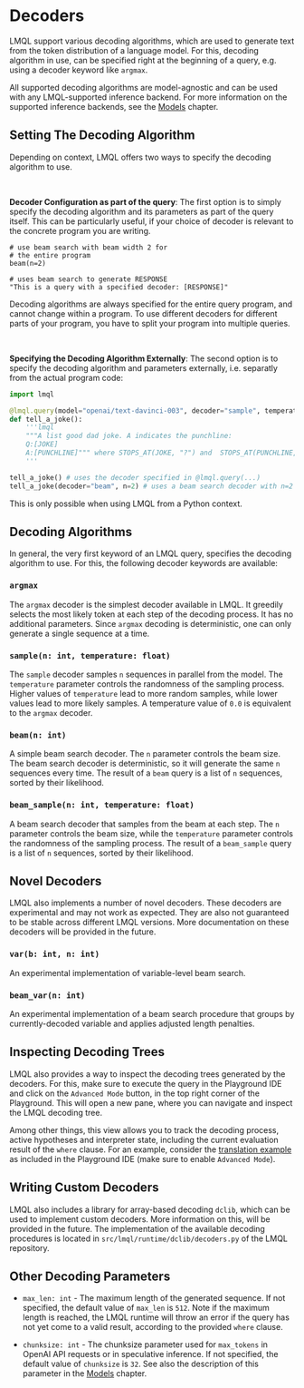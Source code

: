 # Decoders

LMQL support various decoding algorithms, which are used to generate text from the token distribution of a language model. For this, decoding algorithm in use, can be specified right at the beginning of a query, e.g. using a decoder keyword like `argmax`. 

All supported decoding algorithms are model-agnostic and can be used with any LMQL-supported inference backend. For more information on the supported inference backends, see the [Models](./models.rst) chapter.

## Setting The Decoding Algorithm

Depending on context, LMQL offers two ways to specify the decoding algorithm to use. 

<br/>

**Decoder Configuration as part of the query**: The first option is to simply specify the decoding algorithm and its parameters as part of the query itself. This can be particularly useful, if your choice of decoder is relevant to the concrete program you are writing.

```lmql
# use beam search with beam width 2 for
# the entire program
beam(n=2)

# uses beam search to generate RESPONSE 
"This is a query with a specified decoder: [RESPONSE]"
```

Decoding algorithms are always specified for the entire query program, and cannot change within a program. To use different decoders for different parts of your program, you have to split your program into multiple queries.

<br/>

**Specifying the Decoding Algorithm Externally**: The second option is to specify the decoding algorithm and parameters externally, i.e. separatly from the actual program code:

```python
import lmql

@lmql.query(model="openai/text-davinci-003", decoder="sample", temperature=1.8)
def tell_a_joke():
    '''lmql
    """A list good dad joke. A indicates the punchline:
    Q:[JOKE]
    A:[PUNCHLINE]""" where STOPS_AT(JOKE, "?") and  STOPS_AT(PUNCHLINE, "\n")
    '''

tell_a_joke() # uses the decoder specified in @lmql.query(...)
tell_a_joke(decoder="beam", n=2) # uses a beam search decoder with n=2
```

This is only possible when using LMQL from a Python context.

## Decoding Algorithms

In general, the very first keyword of an LMQL query, specifies the decoding algorithm to use. For this, the following decoder keywords are available:

### `argmax`

The `argmax` decoder is the simplest decoder available in LMQL. It greedily selects the most likely token at each step of the decoding process. It has no additional parameters. Since `argmax` decoding is deterministic, one can only generate a single sequence at a time.

### `sample(n: int, temperature: float)`

The `sample` decoder samples `n` sequences in parallel from the model. The `temperature` parameter controls the randomness of the sampling process. Higher values of `temperature` lead to more random samples, while lower values lead to more likely samples. A temperature value of `0.0` is equivalent to the `argmax` decoder.

### `beam(n: int)`

A simple beam search decoder. The `n` parameter controls the beam size. The beam search decoder is deterministic, so it will generate the same `n` sequences every time. The result of a `beam` query is a list of `n` sequences, sorted by their likelihood.

### `beam_sample(n: int, temperature: float)`

A beam search decoder that samples from the beam at each step. The `n` parameter controls the beam size, while the `temperature` parameter controls the randomness of the sampling process. The result of a `beam_sample` query is a list of `n` sequences, sorted by their likelihood.

## Novel Decoders

LMQL also implements a number of novel decoders. These decoders are experimental and may not work as expected. They are also not guaranteed to be stable across different LMQL versions. More documentation on these decoders will be provided in the future.

### `var(b: int, n: int)`

An experimental implementation of variable-level beam search.

### `beam_var(n: int)`

An experimental implementation of a beam search procedure that groups by currently-decoded variable and applies adjusted length penalties.

## Inspecting Decoding Trees

LMQL also provides a way to inspect the decoding trees generated by the decoders. For this, make sure to execute the query in the Playground IDE and click on the `Advanced Mode` button, in the top right corner of the Playground. This will open a new pane, where you can navigate and inspect the LMQL decoding tree.

Among other things, this view allows you to track the decoding process, active hypotheses and interpreter state, including the current evaluation result of the `where` clause. For an example, consider the [translation example](https://lmql.ai/playground/#translation) as included in the Playground IDE (make sure to enable `Advanced Mode`).

## Writing Custom Decoders

LMQL also includes a library for array-based decoding `dclib`, which can be used to implement custom decoders. More information on this, will be provided in the future. The implementation of the available decoding procedures is located in `src/lmql/runtime/dclib/decoders.py` of the LMQL repository.

## Other Decoding Parameters

* `max_len: int` - The maximum length of the generated sequence. If not specified, the default value of `max_len` is `512`. Note if the maximum length is reached, the LMQL runtime will throw an error if the query has not yet come to a valid result, according to the provided `where` clause.

* `chunksize: int` - The chunksize parameter used for `max_tokens` in OpenAI API requests or in speculative inference. If not specified, the default value of `chunksize` is `32`. See also the description of this parameter in the [Models](./models.rst#configuring-speculative-openai-api-use) chapter.